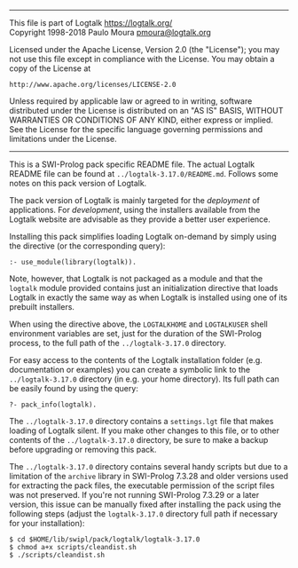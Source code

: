 ________________________________________________________________________

This file is part of Logtalk <https://logtalk.org/>  
Copyright 1998-2018 Paulo Moura <pmoura@logtalk.org>

Licensed under the Apache License, Version 2.0 (the "License");
you may not use this file except in compliance with the License.
You may obtain a copy of the License at

    http://www.apache.org/licenses/LICENSE-2.0

Unless required by applicable law or agreed to in writing, software
distributed under the License is distributed on an "AS IS" BASIS,
WITHOUT WARRANTIES OR CONDITIONS OF ANY KIND, either express or implied.
See the License for the specific language governing permissions and
limitations under the License.
________________________________________________________________________


This is a SWI-Prolog pack specific README file. The actual Logtalk
README file can be found at `../logtalk-3.17.0/README.md`. Follows
some notes on this pack version of Logtalk.

The pack version of Logtalk is mainly targeted for the *deployment*
of applications. For *development*, using the installers available
from the Logtalk website are advisable as they provide a better user
experience.

Installing this pack simplifies loading Logtalk on-demand by simply
using the directive (or the corresponding query):

	:- use_module(library(logtalk)).

Note, however, that Logtalk is not packaged as a module and that the
`logtalk` module provided contains just an initialization directive
that loads Logtalk in exactly the same way as when Logtalk is installed
using one of its prebuilt installers.

When using the directive above, the `LOGTALKHOME` and `LOGTALKUSER`
shell environment variables are set, just for the duration of the
SWI-Prolog process, to the full path of the `../logtalk-3.17.0`
directory.

For easy access to the contents of the Logtalk installation folder
(e.g. documentation or examples) you can create a symbolic link to the
`../logtalk-3.17.0` directory (in e.g. your home directory). Its full
path can be easily found by using the query:

	?- pack_info(logtalk).

The `../logtalk-3.17.0` directory contains a `settings.lgt` file that
makes loading of Logtalk silent. If you make other changes to this file,
or to other contents of the `../logtalk-3.17.0` directory, be sure to
make a backup before upgrading or removing this pack.

The `../logtalk-3.17.0` directory contains several handy scripts but due
to a limitation of the `archive` library in SWI-Prolog 7.3.28 and older
versions used for extracting the pack files, the executable permission
of the script files was not preserved. If you're not running SWI-Prolog
7.3.29 or a later version, this issue can be manually fixed after installing
the pack using the following steps (adjust the `logtalk-3.17.0` directory
full path if necessary for your installation):

	$ cd $HOME/lib/swipl/pack/logtalk/logtalk-3.17.0
	$ chmod a+x scripts/cleandist.sh
	$ ./scripts/cleandist.sh
